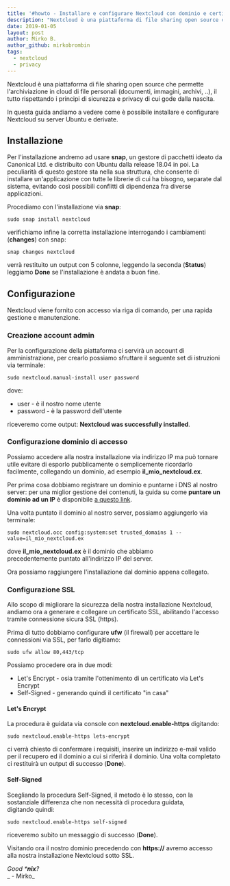 ```yaml
---
title: '#howto - Installare e configurare Nextcloud con dominio e certificato SSL su Ubuntu e derivate'
description: "Nextcloud è una piattaforma di file sharing open source che permette l'archiviazione in cloud di file personali.."
date: 2019-01-05
layout: post
author: Mirko B.
author_github: mirkobrombin
tags:
  - nextcloud  
  - privacy
---
```

Nextcloud è una piattaforma di file sharing open source che permette l'archiviazione in cloud di file personali (documenti, immagini, archivi, ..), il tutto rispettando i principi di sicurezza e privacy di cui gode dalla nascita.

In questa guida andiamo a vedere come è possibile installare e configurare Nextcloud su server Ubuntu e derivate.

## Installazione

Per l'installazione andremo ad usare **snap**, un gestore di pacchetti ideato da Canonical Ltd. e distribuito con Ubuntu dalla release 18.04 in poi. La peculiarità di questo gestore sta nella sua struttura, che consente di installare un'applicazione con tutte le librerie di cui ha bisogno, separate dal sistema, evitando così possibili conflitti di dipendenza fra diverse applicazioni.

Procediamo con l'installazione via **snap**:

    sudo snap install nextcloud

verifichiamo infine la corretta installazione interrogando i cambiamenti (**changes**) con snap:

    snap changes nextcloud

verrà restituito un output con 5 colonne, leggendo la seconda (**Status**) leggiamo **Done** se l'installazione è andata a buon fine.

## Configurazione

Nextcloud viene fornito con accesso via riga di comando, per una rapida gestione e manutenzione.

### Creazione account admin

Per la configurazione della piattaforma ci servirà un account di amministrazione, per crearlo possiamo sfruttare il seguente set di istruzioni via terminale:

    sudo nextcloud.manual-install user password

dove:

*   user - è il nostro nome utente
*   password - è la password dell'utente

riceveremo come output: **Nextcloud was successfully installed**.

### Configurazione dominio di accesso

Possiamo accedere alla nostra installazione via indirizzo IP ma può tornare utile evitare di esporlo pubblicamente o semplicemente ricordarlo facilmente, collegando un dominio, ad esempio **il_mio_nextcloud.ex**.

Per prima cosa dobbiamo registrare un dominio e puntarne i DNS al nostro server: per una miglior gestione dei contenuti, la guida su come **puntare un dominio ad un IP** è disponibile [a questo link](https://linuxhub.it/article/howto-puntare-un-dominio-ad-un-ip).

Una volta puntato il dominio al nostro server, possiamo aggiungerlo via terminale:

    sudo nextcloud.occ config:system:set trusted_domains 1 --value=il_mio_nextcloud.ex

dove **il_mio_nextcloud.ex** è il dominio che abbiamo precedentemente puntato all'indirizzo IP del server.

Ora possiamo raggiungere l'installazione dal dominio appena collegato.

### Configurazione SSL

Allo scopo di migliorare la sicurezza della nostra installazione Nextcloud, andiamo ora a generare e collegare un certificato SSL, abilitando l'accesso tramite connessione sicura SSL (https). 

Prima di tutto dobbiamo configurare **ufw** (il firewall) per accettare le connessioni via SSL, per farlo digitiamo:

    sudo ufw allow 80,443/tcp

Possiamo procedere ora in due modi:

*   Let's Encrypt - osia tramite l'ottenimento di un certificato via Let's Encrypt
*   Self-Signed - generando quindi il certificato "in casa"

#### Let's Encrypt

La procedura è guidata via console con **nextcloud.enable-https** digitando:

    sudo nextcloud.enable-https lets-encrypt

ci verrà chiesto di confermare i requisiti, inserire un indirizzo e-mail valido per il recupero ed il dominio a cui si riferirà il dominio. Una volta completato ci restituirà un output di successo (**Done**).

#### Self-Signed

Scegliando la procedura Self-Signed, il metodo è lo stesso, con la sostanziale differenza che non necessità di procedura guidata, digitando quindi:

    sudo nextcloud.enable-https self-signed

riceveremo subito un messaggio di successo (**Done**).

Visitando ora il nostro dominio precedendo con **https://** avremo accesso alla nostra installazione Nextcloud sotto SSL.

_Good ***nix**?_  
_ - Mirko_